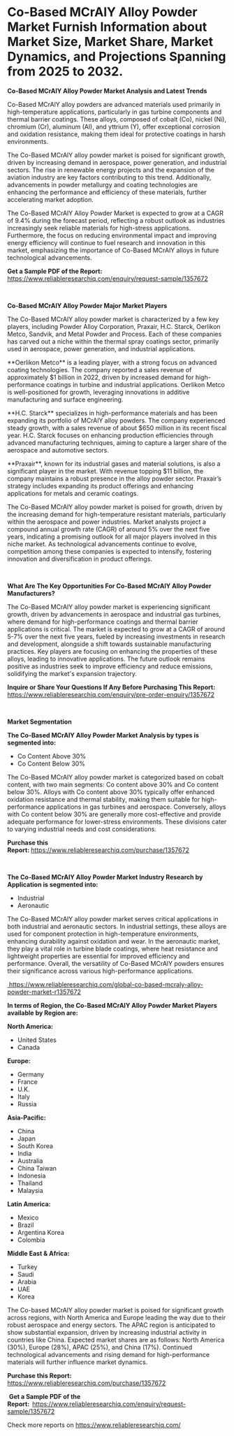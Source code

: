 <p><h1>Co-Based MCrAlY Alloy Powder Market Furnish Information about Market Size, Market Share, Market Dynamics, and Projections Spanning from 2025 to 2032.</h1></p><p><strong>Co-Based MCrAlY Alloy Powder Market Analysis and Latest Trends</strong></p>
<p><p>Co-Based MCrAlY alloy powders are advanced materials used primarily in high-temperature applications, particularly in gas turbine components and thermal barrier coatings. These alloys, composed of cobalt (Co), nickel (Ni), chromium (Cr), aluminum (Al), and yttrium (Y), offer exceptional corrosion and oxidation resistance, making them ideal for protective coatings in harsh environments.</p><p>The Co-Based MCrAlY alloy powder market is poised for significant growth, driven by increasing demand in aerospace, power generation, and industrial sectors. The rise in renewable energy projects and the expansion of the aviation industry are key factors contributing to this trend. Additionally, advancements in powder metallurgy and coating technologies are enhancing the performance and efficiency of these materials, further accelerating market adoption.</p><p>The Co-Based MCrAlY Alloy Powder Market is expected to grow at a CAGR of 9.4% during the forecast period, reflecting a robust outlook as industries increasingly seek reliable materials for high-stress applications. Furthermore, the focus on reducing environmental impact and improving energy efficiency will continue to fuel research and innovation in this market, emphasizing the importance of Co-Based MCrAlY alloys in future technological advancements.</p></p>
<p><strong>Get a Sample PDF of the Report:&nbsp;</strong> <a href="https://www.reliableresearchiq.com/enquiry/request-sample/1357672?utm_campaign=3452&utm_medium=2&utm_source=Github&utm_content=ia&utm_term=02042025&utm_id=co-based-mcraly-alloy-powder">https://www.reliableresearchiq.com/enquiry/request-sample/1357672</a></p>
<p>&nbsp;</p>
<p><strong>Co-Based MCrAlY Alloy Powder Major Market Players</strong></p>
<p><p>The Co-Based MCrAlY alloy powder market is characterized by a few key players, including Powder Alloy Corporation, Praxair, H.C. Starck, Oerlikon Metco, Sandvik, and Metal Powder and Process. Each of these companies has carved out a niche within the thermal spray coatings sector, primarily used in aerospace, power generation, and industrial applications.</p><p>**Oerlikon Metco** is a leading player, with a strong focus on advanced coating technologies. The company reported a sales revenue of approximately $1 billion in 2022, driven by increased demand for high-performance coatings in turbine and industrial applications. Oerlikon Metco is well-positioned for growth, leveraging innovations in additive manufacturing and surface engineering.</p><p>**H.C. Starck** specializes in high-performance materials and has been expanding its portfolio of MCrAlY alloy powders. The company experienced steady growth, with a sales revenue of about $650 million in its recent fiscal year. H.C. Starck focuses on enhancing production efficiencies through advanced manufacturing techniques, aiming to capture a larger share of the aerospace and automotive sectors.</p><p>**Praxair**, known for its industrial gases and material solutions, is also a significant player in the market. With revenue topping $11 billion, the company maintains a robust presence in the alloy powder sector. Praxair’s strategy includes expanding its product offerings and enhancing applications for metals and ceramic coatings.</p><p>The Co-Based MCrAlY alloy powder market is poised for growth, driven by the increasing demand for high-temperature resistant materials, particularly within the aerospace and power industries. Market analysts project a compound annual growth rate (CAGR) of around 5% over the next five years, indicating a promising outlook for all major players involved in this niche market. As technological advancements continue to evolve, competition among these companies is expected to intensify, fostering innovation and diversification in product offerings.</p></p>
<p>&nbsp;</p>
<p><strong>What Are The Key Opportunities For Co-Based MCrAlY Alloy Powder Manufacturers?</strong></p>
<p><p>The Co-Based MCrAlY alloy powder market is experiencing significant growth, driven by advancements in aerospace and industrial gas turbines, where demand for high-performance coatings and thermal barrier applications is critical. The market is expected to grow at a CAGR of around 5-7% over the next five years, fueled by increasing investments in research and development, alongside a shift towards sustainable manufacturing practices. Key players are focusing on enhancing the properties of these alloys, leading to innovative applications. The future outlook remains positive as industries seek to improve efficiency and reduce emissions, solidifying the market's expansion trajectory.</p></p>
<p><strong>Inquire or Share Your Questions If Any Before Purchasing This Report:</strong> <a href="https://www.reliableresearchiq.com/enquiry/pre-order-enquiry/1357672?utm_campaign=3452&utm_medium=2&utm_source=Github&utm_content=ia&utm_term=02042025&utm_id=co-based-mcraly-alloy-powder">https://www.reliableresearchiq.com/enquiry/pre-order-enquiry/1357672</a></p>
<p>&nbsp;</p>
<p><strong>Market Segmentation</strong></p>
<p><strong>The Co-Based MCrAlY Alloy Powder Market Analysis by types is segmented into:</strong></p>
<p><ul><li>Co Content Above 30%</li><li>Co Content Below 30%</li></ul></p>
<p><p>The Co-Based MCrAlY alloy powder market is categorized based on cobalt content, with two main segments: Co content above 30% and Co content below 30%. Alloys with Co content above 30% typically offer enhanced oxidation resistance and thermal stability, making them suitable for high-performance applications in gas turbines and aerospace. Conversely, alloys with Co content below 30% are generally more cost-effective and provide adequate performance for lower-stress environments. These divisions cater to varying industrial needs and cost considerations.</p></p>
<p><strong>Purchase this Report:&nbsp;</strong><a href="https://www.reliableresearchiq.com/purchase/1357672?utm_campaign=3452&utm_medium=2&utm_source=Github&utm_content=ia&utm_term=02042025&utm_id=co-based-mcraly-alloy-powder">https://www.reliableresearchiq.com/purchase/1357672</a></p>
<p>&nbsp;</p>
<p><strong>The Co-Based MCrAlY Alloy Powder Market Industry Research by Application is segmented into:</strong></p>
<p><ul><li>Industrial</li><li>Aeronautic</li></ul></p>
<p><p>The Co-Based MCrAlY alloy powder market serves critical applications in both industrial and aeronautic sectors. In industrial settings, these alloys are used for component protection in high-temperature environments, enhancing durability against oxidation and wear. In the aeronautic market, they play a vital role in turbine blade coatings, where heat resistance and lightweight properties are essential for improved efficiency and performance. Overall, the versatility of Co-Based MCrAlY powders ensures their significance across various high-performance applications.</p></p>
<p><a href="https://www.reliableresearchiq.com/global-co-based-mcraly-alloy-powder-market-r1357672?utm_campaign=3452&utm_medium=2&utm_source=Github&utm_content=ia&utm_term=02042025&utm_id=co-based-mcraly-alloy-powder">&nbsp;https://www.reliableresearchiq.com/global-co-based-mcraly-alloy-powder-market-r1357672</a></p>
<p><strong>In terms of Region, the Co-Based MCrAlY Alloy Powder Market Players available by Region are:</strong></p>
<p>
    <p> <strong> North America: </strong>
        <ul>
            <li>United States</li>
            <li>Canada</li>
        </ul>
        </p> 
    <p> <strong> Europe: </strong>
        <ul>
            <li>Germany</li>
            <li>France</li>
            <li>U.K.</li>
            <li>Italy</li>
            <li>Russia</li>
        </ul>
        </p> 
    <p> <strong> Asia-Pacific: </strong>
        <ul>
            <li>China</li>
            <li>Japan</li>
            <li>South Korea</li>
            <li>India</li>
            <li>Australia</li>
            <li>China Taiwan</li>
            <li>Indonesia</li>
            <li>Thailand</li>
            <li>Malaysia</li>
        </ul>
        </p> 
    <p> <strong> Latin America: </strong>
        <ul>
            <li>Mexico</li>
            <li>Brazil</li>
            <li>Argentina Korea</li>
            <li>Colombia</li>
        </ul>
        </p> 
    <p> <strong> Middle East & Africa: </strong>
        <ul>
            <li>Turkey</li>
            <li>Saudi</li>
            <li>Arabia</li>
            <li>UAE</li>
            <li>Korea</li>
        </ul>
    </p>
    </p>
<p><p>The Co-based MCrAlY alloy powder market is poised for significant growth across regions, with North America and Europe leading the way due to their robust aerospace and energy sectors. The APAC region is anticipated to show substantial expansion, driven by increasing industrial activity in countries like China. Expected market shares are as follows: North America (30%), Europe (28%), APAC (25%), and China (17%). Continued technological advancements and rising demand for high-performance materials will further influence market dynamics.</p></p>
<p><strong>Purchase this Report: </strong><a href="https://www.reliableresearchiq.com/purchase/1357672?utm_campaign=3452&utm_medium=2&utm_source=Github&utm_content=ia&utm_term=02042025&utm_id=co-based-mcraly-alloy-powder">https://www.reliableresearchiq.com/purchase/1357672</a></p>
<p>&nbsp;<strong>Get a Sample PDF of the Report:&nbsp;&nbsp;</strong><a href="https://www.reliableresearchiq.com/enquiry/request-sample/1357672?utm_campaign=3452&utm_medium=2&utm_source=Github&utm_content=ia&utm_term=02042025&utm_id=co-based-mcraly-alloy-powder">https://www.reliableresearchiq.com/enquiry/request-sample/1357672</a></p>
<p><strong></strong></p>
<p>Check more reports on <a href="https://www.reliableresearchiq.com/?utm_campaign=3452&utm_medium=2&utm_source=Github&utm_content=ia&utm_term=02042025&utm_id=co-based-mcraly-alloy-powder">https://www.reliableresearchiq.com/</a></p>